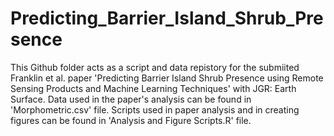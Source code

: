 # Predicting_Barrier_Island_Shrub_Presence
This Github folder acts as a script and data repistory for the submiited Franklin et al. paper 'Predicting Barrier Island Shrub Presence using Remote Sensing Products and Machine Learning Techniques' with JGR: Earth Surface.
Data used in the paper's analysis can be found in 'Morphometric.csv' file.
Scripts used in paper analysis and in creating figures can be found in 'Analysis and Figure Scripts.R' file.
